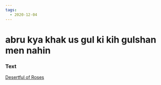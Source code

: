 ```yaml
---
tags:
  - 2020-12-04
---
```

# abru kya khak us gul ki kih gulshan men nahin

### Text
[Desertful of Roses](http://www.columbia.edu/itc/mealac/pritchett/00ghalib/087/index_087.html)

